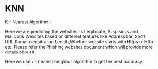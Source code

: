 # KNN
 K - Nearest Algorithm :
 
 Here we are predicting the websites as Legitimate, Suspisious and Malicious Websites based on different features like Address bar, Short URL,Domain regsitration Length,Whether website starts with Https or Http etc. Please refer the Phishing websites document which will provide more details about it.
 
Here we use k - nearest neighbor algorithm to get the best accuracy.
 
